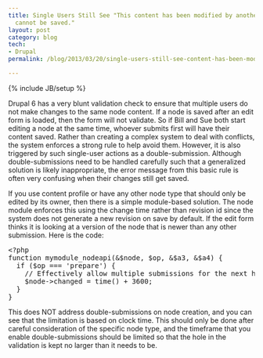 ```yaml
---
title: Single Users Still See "This content has been modified by another user, changes
  cannot be saved."
layout: post
category: blog
tech:
- Drupal
permalink: /blog/2013/03/20/single-users-still-see-content-has-been-modified-another-user-changes-cannot-be

---
```

{% include JB/setup %}
<div id="node-260" class="node node-blog node-promoted">
  <div class="content clearfix">
    <div class="field field-name-body field-type-text-with-summary field-label-hidden"><div class="field-items"><div class="field-item even"><p>Drupal 6 has a very blunt validation check to ensure that multiple users do not make changes to the same node content. If a node is saved after an edit form is loaded, then the form will not validate. So if Bill and Sue both start editing a node at the same time, whoever submits first will have their content saved. Rather than creating a complex system to deal with conflicts, the system enforces a strong rule to help avoid them. However, it is also triggered by such single-user actions as a double-submission. Although double-submissions need to be handled carefully such that a generalized solution is likely inappropriate, the error message from this basic rule is often very confusing when their changes still get saved.</p>
<!--break-->
<p>If you use content profile or have any other node type that should only be edited by its owner, then there is a simple module-based solution. The node module enforces this using the change time rather than revision id since the system does not generate a new revision on save by default. If the edit form thinks it is looking at a version of the node that is newer than any other submission. Here is the code:</p>
<pre class="brush:php">
&lt;?php
function mymodule_nodeapi(&amp;$node, $op, &amp;$a3, &amp;$a4) {
  if ($op === 'prepare') {
    // Effectively allow multiple submissions for the next hour for this user on this node.
    $node-&gt;changed = time() + 3600;
  }
}</pre>
<p>This does NOT address double-submissions on node creation, and you can see that the limitation is based on clock time. This should only be done after careful consideration of the specific node type, and the timeframe that you enable double-submissions should be limited so that the hole in the validation is kept no larger than it needs to be.</p>
</div></div></div>  </div>
</div>
